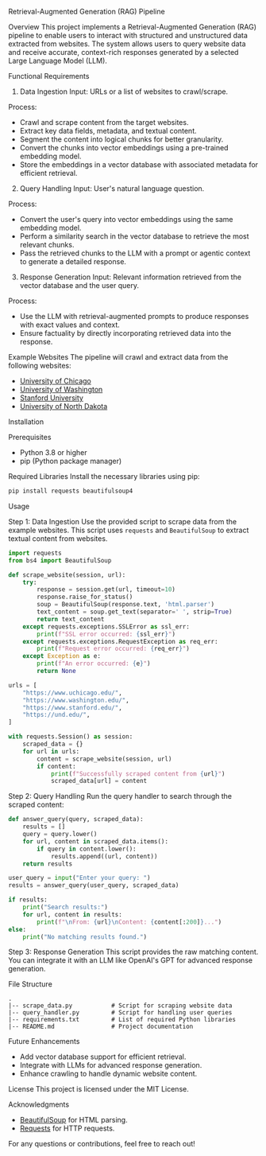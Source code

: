  Retrieval-Augmented Generation (RAG) Pipeline

Overview
This project implements a Retrieval-Augmented Generation (RAG) pipeline to enable users to interact with structured and unstructured data extracted from websites. The system allows users to query website data and receive accurate, context-rich responses generated by a selected Large Language Model (LLM).

 Functional Requirements

1. Data Ingestion
Input: URLs or a list of websites to crawl/scrape.

Process:
- Crawl and scrape content from the target websites.
- Extract key data fields, metadata, and textual content.
- Segment the content into logical chunks for better granularity.
- Convert the chunks into vector embeddings using a pre-trained embedding model.
- Store the embeddings in a vector database with associated metadata for efficient retrieval.

2. Query Handling
Input: User's natural language question.

Process:
- Convert the user's query into vector embeddings using the same embedding model.
- Perform a similarity search in the vector database to retrieve the most relevant chunks.
- Pass the retrieved chunks to the LLM with a prompt or agentic context to generate a detailed response.

3. Response Generation
Input: Relevant information retrieved from the vector database and the user query.

Process:
- Use the LLM with retrieval-augmented prompts to produce responses with exact values and context.
- Ensure factuality by directly incorporating retrieved data into the response.

 Example Websites
The pipeline will crawl and extract data from the following websites:
- [University of Chicago](https://www.uchicago.edu/)
- [University of Washington](https://www.washington.edu/)
- [Stanford University](https://www.stanford.edu/)
- [University of North Dakota](https://und.edu/)

 Installation

Prerequisites
- Python 3.8 or higher
- pip (Python package manager)

 Required Libraries
Install the necessary libraries using pip:
```bash
pip install requests beautifulsoup4
```

 Usage
 
Step 1: Data Ingestion
Use the provided script to scrape data from the example websites. This script uses `requests` and `BeautifulSoup` to extract textual content from websites.

```python
import requests
from bs4 import BeautifulSoup

def scrape_website(session, url):
    try:
        response = session.get(url, timeout=10)
        response.raise_for_status()
        soup = BeautifulSoup(response.text, 'html.parser')
        text_content = soup.get_text(separator=' ', strip=True)
        return text_content
    except requests.exceptions.SSLError as ssl_err:
        print(f"SSL error occurred: {ssl_err}")
    except requests.exceptions.RequestException as req_err:
        print(f"Request error occurred: {req_err}")
    except Exception as e:
        print(f"An error occurred: {e}")
        return None

urls = [
    "https://www.uchicago.edu/",
    "https://www.washington.edu/",
    "https://www.stanford.edu/",
    "https://und.edu/",
]

with requests.Session() as session:
    scraped_data = {}
    for url in urls:
        content = scrape_website(session, url)
        if content:
            print(f"Successfully scraped content from {url}")
            scraped_data[url] = content
```

Step 2: Query Handling
Run the query handler to search through the scraped content:

```python
def answer_query(query, scraped_data):
    results = []
    query = query.lower()
    for url, content in scraped_data.items():
        if query in content.lower():
            results.append((url, content))
    return results

user_query = input("Enter your query: ")
results = answer_query(user_query, scraped_data)

if results:
    print("Search results:")
    for url, content in results:
        print(f"\nFrom: {url}\nContent: {content[:200]}...")
else:
    print("No matching results found.")
```

 Step 3: Response Generation
This script provides the raw matching content. You can integrate it with an LLM like OpenAI's GPT for advanced response generation.

 File Structure
```
.
|-- scrape_data.py           # Script for scraping website data
|-- query_handler.py         # Script for handling user queries
|-- requirements.txt         # List of required Python libraries
|-- README.md                # Project documentation
```

 Future Enhancements
- Add vector database support for efficient retrieval.
- Integrate with LLMs for advanced response generation.
- Enhance crawling to handle dynamic website content.

 License
This project is licensed under the MIT License.

Acknowledgments
- [BeautifulSoup](https://www.crummy.com/software/BeautifulSoup/) for HTML parsing.
- [Requests](https://docs.python-requests.org/) for HTTP requests.

For any questions or contributions, feel free to reach out!

